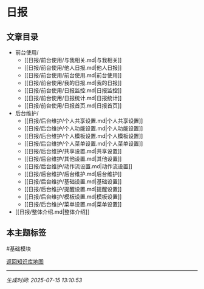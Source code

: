 # 日报

## 文章目录
- 前台使用/
  - [[日报/前台使用/与我相关.md|与我相关]]
  - [[日报/前台使用/他人日报.md|他人日报]]
  - [[日报/前台使用/前台使用.md|前台使用]]
  - [[日报/前台使用/我的日报.md|我的日报]]
  - [[日报/前台使用/日报监控.md|日报监控]]
  - [[日报/前台使用/日报统计.md|日报统计]]
  - [[日报/前台使用/日报首页.md|日报首页]]
- 后台维护/
  - [[日报/后台维护/个人共享设置.md|个人共享设置]]
  - [[日报/后台维护/个人功能设置.md|个人功能设置]]
  - [[日报/后台维护/个人模板设置.md|个人模板设置]]
  - [[日报/后台维护/个人菜单设置.md|个人菜单设置]]
  - [[日报/后台维护/共享设置.md|共享设置]]
  - [[日报/后台维护/其他设置.md|其他设置]]
  - [[日报/后台维护/动作流设置.md|动作流设置]]
  - [[日报/后台维护/后台维护.md|后台维护]]
  - [[日报/后台维护/基础设置.md|基础设置]]
  - [[日报/后台维护/提醒设置.md|提醒设置]]
  - [[日报/后台维护/模板设置.md|模板设置]]
  - [[日报/后台维护/菜单设置.md|菜单设置]]
- [[日报/整体介绍.md|整体介绍]]

## 本主题标签
#基础模块 

[返回知识库地图](知识库地图.md)

---
*生成时间: 2025-07-15 13:10:53*